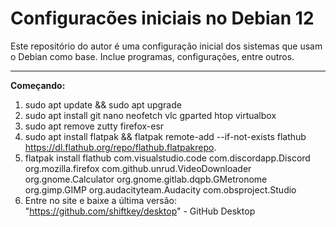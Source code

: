# Configuracões iniciais no Debian 12
 Este repositório do autor é uma configuração inicial dos sistemas que usam o Debian como base. Inclue programas, configurações, entre outros.
 ***
 **Começando:**
  1. sudo apt update && sudo apt upgrade
  2. sudo apt install git nano neofetch vlc gparted htop virtualbox
  3. sudo apt remove zutty firefox-esr
  4. sudo apt install flatpak && flatpak remote-add --if-not-exists flathub https://dl.flathub.org/repo/flathub.flatpakrepo.
  5. flatpak install flathub com.visualstudio.code com.discordapp.Discord org.mozilla.firefox com.github.unrud.VideoDownloader org.gnome.Calculator org.gnome.gitlab.dqpb.GMetronome org.gimp.GIMP org.audacityteam.Audacity com.obsproject.Studio
  6. Entre no site e baixe a última versão: "https://github.com/shiftkey/desktop" - GitHub Desktop
